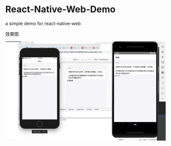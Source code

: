 # React-Native-Web-Demo
a simple demo for react-native-web

效果图

![](https://github.com/CheckNill/React-Native-Web-Demo/blob/master/img.png)
